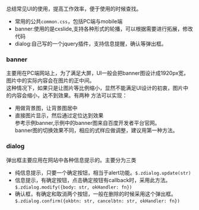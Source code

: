 总结常见UI的使用，提高工作效率，便于使用的时候查找。
* 常用的公共`common.css`，包括PC端与mobile端
* banner:使用的是cxslide,支持各种形式的轮播，可以根据需要进行拓展，修改代码
* dialog:自己写的一个jquery插件，支持信息提醒，确认等弹出框。

### banner
主要用在PC端网站上，为了满足大屏，UI一般会把banner图设计成1920px宽，图片中的实际内容会在图片的正中间。   
这种情况下，如果只是让图片等比例缩小，显然不能满足UI设计的初衷，图片中的内容会缩小，达不到效果。有两种
方法可以实现：  
* 用做背景图，让背景图居中  
* 直接图片显示，然后通过定位达到效果  
参考示例banner,示例中的banner图来自百度开发者平台官网。  
banner图的切换效果不同，相应的式样应做调整，建议用第一种方法。

### dialog
弹出框主要应用在网站中各种信息提示的。主要分为三类
* 纯信息提示，只要一个确定按钮，相当于alert功能。`$.zdialog.update(str)`
* 信息提示，有确定按钮，点击确定按钮有callback时，采用此方法。`$.zdialog.modify({body: str, okHandler: fn})`
* 确认框，有确定和取消两个按钮，一般在删除的时候采用这个弹出框。`$.zdialog.confirm({okbtn: str, cancelbtn: str, okHandler: fn})`